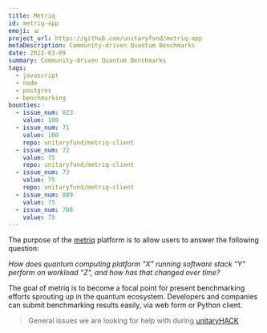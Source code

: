```yaml
---
title: Metriq
id: metriq-app
emoji: 📊
project_url: https://github.com/unitaryfund/metriq-app
metaDescription: Community-driven Quantum Benchmarks
date: 2022-03-09
summary: Community-driven Quantum Benchmarks
tags:
  - javascript
  - node
  - postgres
  - benchmarking
bounties:
  - issue_num: 823
    value: 100
  - issue_num: 71
    value: 100
    repo: unitaryfund/metriq-client
  - issue_num: 72
    value: 75
    repo: unitaryfund/metriq-client
  - issue_num: 73
    value: 75
    repo: unitaryfund/metriq-client
  - issue_num: 809
    value: 75
  - issue_num: 708
    value: 75
---
```


The purpose of the [metriq](metriq.info) platform is to allow users to answer the following question:

_How does quantum computing platform "X" running software stack "Y" perform on workload "Z", and how has that changed over time?_

The goal of metriq is to become a focal point for present benchmarking efforts sprouting up in the quantum ecosystem.
Developers and companies can submit benchmarking results easily, via web form or Python client.

> General issues we are looking for help with during [unitaryHACK](https://github.com/unitaryfund/metriq-app/contribute)
